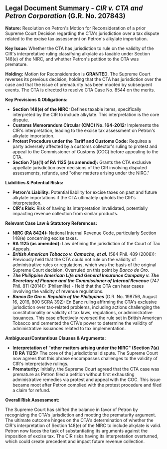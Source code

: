 ## Legal Document Summary - *CIR v. CTA and Petron Corporation* (G.R. No. 207843)

**Nature:** Resolution on Petron's Motion for Reconsideration of a prior Supreme Court Decision regarding the CTA's jurisdiction over a tax dispute related to the excise tax assessment on Petron's alkylate importation.

**Key Issue:** Whether the CTA has jurisdiction to rule on the validity of the CIR's interpretative ruling classifying alkylate as taxable under Section 148(e) of the NIRC, and whether Petron's petition to the CTA was premature.

**Holding:** Motion for Reconsideration is **GRANTED**. The Supreme Court reverses its previous decision, holding that the CTA has jurisdiction over the case and that the issue of prematurity has been mooted by subsequent events. The CTA is directed to resolve CTA Case No. 8544 on the merits.

**Key Provisions & Obligations:**

*   **Section 148(e) of the NIRC:** Defines taxable items, specifically interpreted by the CIR to include alkylate. This interpretation is the core dispute.
*   **Customs Memorandum Circular (CMC) No. 164-2012:** Implements the CIR's interpretation, leading to the excise tax assessment on Petron's alkylate importation.
*   **Protest Procedure under the Tariff and Customs Code:** Requires a party adversely affected by a customs collector's ruling to protest and appeal to the Commissioner of Customs (COC) before appealing to the CTA.
*   **Section 7(a)(1) of RA 1125 (as amended):** Grants the CTA exclusive appellate jurisdiction over decisions of the CIR involving disputed assessments, refunds, and "other matters arising under the NIRC."

**Liabilities & Potential Risks:**

*   **Petron's Liability:** Potential liability for excise taxes on past and future alkylate importations if the CTA ultimately upholds the CIR's interpretation.
*   **CIR's Risk:** Risk of having its interpretation invalidated, potentially impacting revenue collection from similar products.

**Relevant Case Law & Statutory References:**

*   **NIRC (RA 8424):** National Internal Revenue Code, particularly Section 148(e) concerning excise taxes.
*   **RA 1125 (as amended):** Law defining the jurisdiction of the Court of Tax Appeals.
*   ***British American Tobacco v. Camacho, et al.*** (584 Phil. 489 (2008)): Previously held that the CTA could not rule on the validity of administrative rules or regulations, which was the basis of the original Supreme Court decision. Overruled on this point by *Banco de Oro*.
*   ***The Philippine American Life and General Insurance Company v. The Secretary of Finance and the Commissioner of Internal Revenue*** (747 Phil. 811 (2014)): (Philamlife) - Held that the CTA can hear cases involving the validity of revenue regulations.
*   ***Banco De Oro v. Republic of the Philippines*** (G.R. No. 198756, August 16, 2016, 800 SCRA 392):  En Banc ruling affirming the CTA's exclusive jurisdiction over tax-related problems, including actions challenging the constitutionality or validity of tax laws, regulations, or administrative issuances. This case effectively reversed the rule set in British American Tobacco and cemented the CTA's power to determine the validity of administrative issuances related to tax implementation.

**Ambiguous/Contentious Clauses & Arguments:**

*   **Interpretation of "other matters arising under the NIRC" (Section 7(a)(1) RA 1125):**  The core of the jurisdictional dispute. The Supreme Court now agrees that this phrase encompasses challenges to the validity of CIR's interpretative rulings.
*   **Prematurity:** Initially, the Supreme Court agreed that the CTA case was premature as Petron filed a petition without first exhausting administrative remedies via protest and appeal with the COC. This issue became moot after Petron complied with the protest procedure and filed a claim for refund.

**Overall Risk Assessment:**

The Supreme Court has shifted the balance in favor of Petron by recognizing the CTA's jurisdiction and mooting the prematurity argument. The ultimate outcome hinges on the CTA's determination of whether the CIR's interpretation of Section 148(e) of the NIRC to include alkylate is valid. Petron now faces the task of substantiating its arguments against the imposition of excise tax. The CIR risks having its interpretation overturned, which could create precedent and impact future revenue collection.

